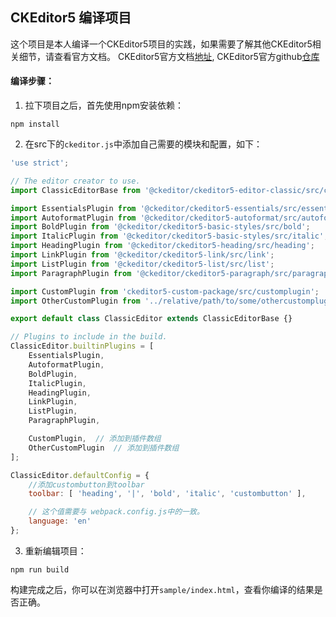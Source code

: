 ## CKEditor5 编译项目

这个项目是本人编译一个CKEditor5项目的实践，如果需要了解其他CKEditor5相关细节，请查看官方文档。
CKEditor5官方文档[地址](https://ckeditor.com/docs/ckeditor5/latest/index.html), CKEditor5官方github[仓库](https://github.com/ckeditor/ckeditor5)

#### 编译步骤：

1. 拉下项目之后，首先使用npm安装依赖：
```
npm install
```
2. 在src下的`ckeditor.js`中添加自己需要的模块和配置，如下：
```javaScript
'use strict';

// The editor creator to use.
import ClassicEditorBase from '@ckeditor/ckeditor5-editor-classic/src/classiceditor';

import EssentialsPlugin from '@ckeditor/ckeditor5-essentials/src/essentials';
import AutoformatPlugin from '@ckeditor/ckeditor5-autoformat/src/autoformat';
import BoldPlugin from '@ckeditor/ckeditor5-basic-styles/src/bold';
import ItalicPlugin from '@ckeditor/ckeditor5-basic-styles/src/italic';
import HeadingPlugin from '@ckeditor/ckeditor5-heading/src/heading';
import LinkPlugin from '@ckeditor/ckeditor5-link/src/link';
import ListPlugin from '@ckeditor/ckeditor5-list/src/list';
import ParagraphPlugin from '@ckeditor/ckeditor5-paragraph/src/paragraph';

import CustomPlugin from 'ckeditor5-custom-package/src/customplugin';  //自定义的插件
import OtherCustomPlugin from '../relative/path/to/some/othercustomplugin'; //其他自定义的插件

export default class ClassicEditor extends ClassicEditorBase {}

// Plugins to include in the build.
ClassicEditor.builtinPlugins = [
    EssentialsPlugin,
    AutoformatPlugin,
    BoldPlugin,
    ItalicPlugin,
    HeadingPlugin,
    LinkPlugin,
    ListPlugin,
    ParagraphPlugin,

    CustomPlugin,  // 添加到插件数组
    OtherCustomPlugin  // 添加到插件数组
];

ClassicEditor.defaultConfig = {
	//添加custombutton到toolbar
    toolbar: [ 'heading', '|', 'bold', 'italic', 'custombutton' ],

    // 这个值需要与 webpack.config.js中的一致。
    language: 'en'
};
```

3. 重新编辑项目：
```
npm run build
```

构建完成之后，你可以在浏览器中打开`sample/index.html`，查看你编译的结果是否正确。